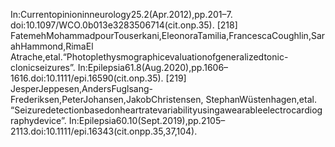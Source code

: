 In:Currentopinioninneurology25.2(Apr.2012),pp.201–7.
doi:10.1097/WCO.0b013e3283506714(cit.onp.35).
[218] FatemehMohammadpourTouserkani,EleonoraTamilia,FrancescaCoughlin,SarahHammond,RimaEl
Atrache,etal.“Photoplethysmographicevaluationofgeneralizedtonic-clonicseizures”.
In:Epilepsia61.8(Aug.2020),pp.1606–1616.doi:10.1111/epi.16590(cit.onp.35).
[219] JesperJeppesen,AndersFuglsang-Frederiksen,PeterJohansen,JakobChristensen,
StephanWüstenhagen,etal.
“Seizuredetectionbasedonheartratevariabilityusingawearableelectrocardiographydevice”.
In:Epilepsia60.10(Sept.2019),pp.2105–2113.doi:10.1111/epi.16343(cit.onpp.35,37,104).
